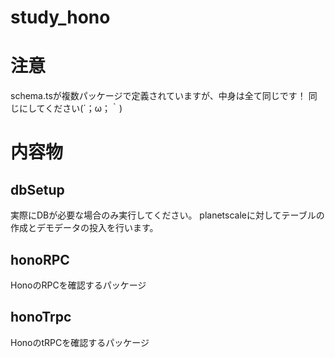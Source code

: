 # study_hono

# 注意
schema.tsが複数パッケージで定義されていますが、中身は全て同じです！
同じにしてください(´；ω；｀)

# 内容物
## dbSetup
実際にDBが必要な場合のみ実行してください。
planetscaleに対してテーブルの作成とデモデータの投入を行います。

## honoRPC
HonoのRPCを確認するパッケージ

## honoTrpc
HonoのtRPCを確認するパッケージ